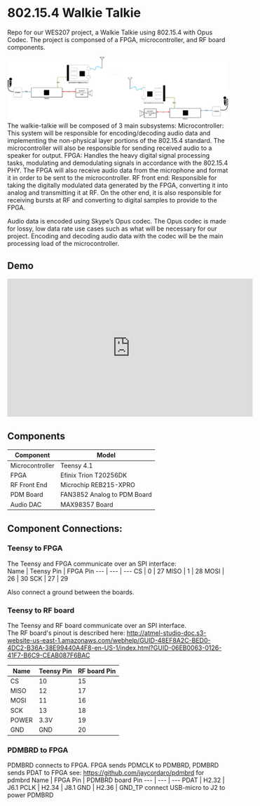 # 802.15.4 Walkie Talkie
Repo for our WES207 project, a Walkie Talkie using 802.15.4 with Opus Codec. The project is componsed of a FPGA, microcontroller, and RF board components.  
  
<img src="./images/block_diagram.png">
The walkie-talkie will be composed of 3 main subsystems:  
Microcontroller: This system will be responsible for encoding/decoding audio data and implementing the non-physical layer portions of the 802.15.4 standard. The microcontroller will also be responsible for sending received audio to a speaker for output.  
FPGA: Handles the heavy digital signal processing tasks, modulating and demodulating signals in accordance with the 802.15.4 PHY. The FPGA will also receive audio data from the microphone and format it in order to be sent to the microcontroller.  
RF front end: Responsible for taking the digitally modulated data generated by the FPGA, converting it into analog and transmitting it at RF. On the other end, it is also responsible for receiving bursts at RF and converting to digital samples to provide to the FPGA.  

Audio data is encoded using Skype’s Opus codec. The Opus codec is made for lossy, low data rate use cases such as what will be necessary for our project. Encoding and decoding audio data with the codec will be the main processing load of the microcontroller.  

## Demo
<iframe width="560" height="315" src="https://youtu.be/dY7u8uQI70k" frameborder="0" allow="accelerometer; autoplay; encrypted-media; gyroscope; picture-in-picture" allowfullscreen></iframe>

## Components
Component | Model 
--- | ---
Microcontroller | Teensy 4.1
FPGA            | Efinix Trion T20256DK
RF Front End    | Microchip REB215-XPRO
PDM Board       | FAN3852 Analog to PDM Board
Audio DAC       | MAX98357 Board


## Component Connections:
### Teensy to FPGA
The Teensy and FPGA communicate over an SPI interface:  
Name | Teensy Pin | FPGA Pin 
--- | --- | --- 
CS | 0 | 27
MISO | 1 | 28
MOSI | 26 | 30
SCK | 27 | 29  

Also connect a ground between the boards.  

### Teensy to RF board
The Teensy and RF board communicate over an SPI interface.  
The RF board's pinout is described here: http://atmel-studio-doc.s3-website-us-east-1.amazonaws.com/webhelp/GUID-48EF8A2C-BED0-4DC2-B36A-38E99440A4F8-en-US-1/index.html?GUID-06EB0063-0126-41F7-B6C9-CEAB087F6BAC

Name | Teensy Pin | RF board Pin 
--- | --- | --- 
CS | 10 | 15
MISO | 12 | 17
MOSI | 11 | 16
SCK | 13 | 18
POWER | 3.3V | 19
GND | GND | 20

### PDMBRD to FPGA
PDMBRD connects to FPGA.  FPGA sends PDMCLK to PDMBRD, PDMBRD sends PDAT to FPGA
see: https://github.com/jaycordaro/pdmbrd for pdmbrd
Name | FPGA Pin | PDMBRD board Pin 
--- | --- | --- 
PDAT | H2.32    | J6.1
PCLK | H2.34    | J8.1
GND  | H2.36    | GND_TP
connect USB-micro to J2 to power PDMBRD

